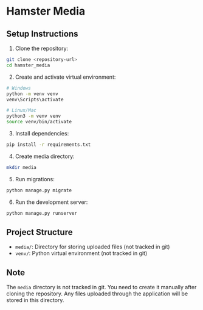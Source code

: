 # Hamster Media

## Setup Instructions

1. Clone the repository:
```bash
git clone <repository-url>
cd hamster_media
```

2. Create and activate virtual environment:
```bash
# Windows
python -m venv venv
venv\Scripts\activate

# Linux/Mac
python3 -m venv venv
source venv/bin/activate
```

3. Install dependencies:
```bash
pip install -r requirements.txt
```

4. Create media directory:
```bash
mkdir media
```

5. Run migrations:
```bash
python manage.py migrate
```

6. Run the development server:
```bash
python manage.py runserver
```

## Project Structure
- `media/`: Directory for storing uploaded files (not tracked in git)
- `venv/`: Python virtual environment (not tracked in git)

## Note
The `media` directory is not tracked in git. You need to create it manually after cloning the repository. Any files uploaded through the application will be stored in this directory. 